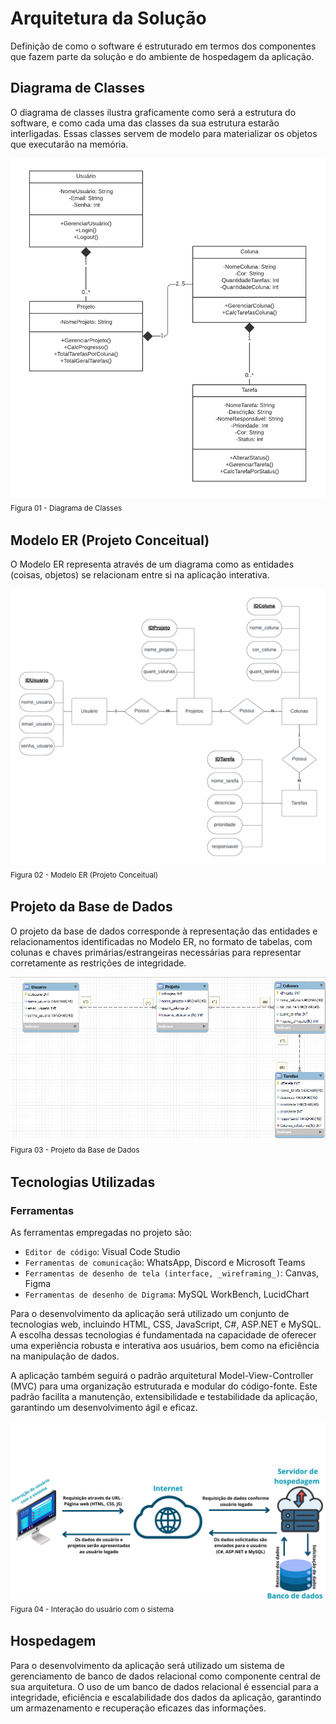 # Arquitetura da Solução

Definição de como o software é estruturado em termos dos componentes que fazem parte da solução e do ambiente de hospedagem da aplicação.

## Diagrama de Classes

O diagrama de classes ilustra graficamente como será a estrutura do software, e como cada uma das classes da sua estrutura estarão interligadas. Essas classes servem de modelo para materializar os objetos que executarão na memória.

<img src="./img/Diagrama_ clases.png"> <sub> Figura 01 - Diagrama de Classes <sub>

## Modelo ER (Projeto Conceitual)

O Modelo ER representa através de um diagrama como as entidades (coisas, objetos) se relacionam entre si na aplicação interativa.

<img src="./img/Diagrama_entidade_relacionamento.png"> <sub> Figura 02 - Modelo ER (Projeto Conceitual) <sub>

## Projeto da Base de Dados

O projeto da base de dados corresponde à representação das entidades e relacionamentos identificadas no Modelo ER, no formato de tabelas, com colunas e chaves primárias/estrangeiras necessárias para representar corretamente as restrições de integridade.
 
<img src="./img/Projeto_Dados.png"> <sub> Figura 03 - Projeto da Base de Dados <sub>

## Tecnologias Utilizadas

### Ferramentas

As ferramentas empregadas no projeto são:

- `Editor de código`: Visual Code Studio
- `Ferramentas de comunicação`: WhatsApp, Discord e Microsoft Teams
- `Ferramentas de desenho de tela (interface, _wireframing_)`: Canvas, Figma
- `Ferramentas de desenho de Digrama`: MySQL WorkBench, LucidChart

Para o desenvolvimento da aplicação será utilizado um conjunto de tecnologias web, incluindo HTML, CSS, JavaScript, C#, ASP.NET e MySQL. A escolha dessas tecnologias é fundamentada na capacidade de oferecer uma experiência robusta e interativa aos usuários, bem como na eficiência na manipulação de dados.

A aplicação também seguirá o padrão arquitetural Model-View-Controller (MVC) para uma organização estruturada e modular do código-fonte. Este padrão facilita a manutenção, extensibilidade e testabilidade da aplicação, garantindo um desenvolvimento ágil e eficaz.

<!-- Descreva aqui qual(is) tecnologias você vai usar para resolver o seu problema, ou seja, implementar a sua solução. Liste todas as tecnologias envolvidas, linguagens a serem utilizadas, serviços web, frameworks, bibliotecas, IDEs de desenvolvimento, e ferramentas. -->

<!-- Apresente também uma figura explicando como as tecnologias estão relacionadas ou como uma interação do usuário com o sistema vai ser conduzida, por onde ela passa até retornar uma resposta ao usuário. -->

<img src="./img/sistema_function.png"> <sub> Figura 04 - Interação do usuário com o sistema <sub>

## Hospedagem
<!-- Explique como a hospedagem e o lançamento da plataforma foi feita. -->

Para o desenvolvimento da aplicação será utilizado um sistema de gerenciamento de banco de dados relacional como componente central de sua arquitetura. O uso de um banco de dados relacional é essencial para a integridade, eficiência e escalabilidade dos dados da aplicação, garantindo um armazenamento e recuperação eficazes das informações.

<!-- > **Links Úteis**:
>
> - [Website com GitHub Pages](https://pages.github.com/)
> - [Programação colaborativa com Repl.it](https://repl.it/)
> - [Getting Started with Heroku](https://devcenter.heroku.com/start)
> - [Publicando Seu Site No Heroku](http://pythonclub.com.br/publicando-seu-hello-world-no-heroku.html) -->

